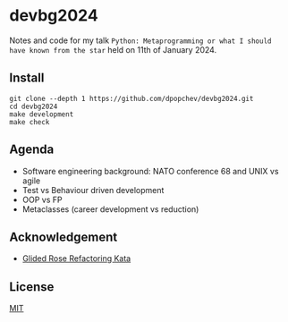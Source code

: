 # devbg2024

Notes and code for my talk `Python: Metaprogramming or what I should have known
from the star` held on 11th of January 2024.

## Install

```
git clone --depth 1 https://github.com/dpopchev/devbg2024.git
cd devbg2024
make development
make check
```

## Agenda

- Software engineering background: NATO conference 68 and UNIX vs agile
- Test vs Behaviour driven development
- OOP vs FP
- Metaclasses (career development vs reduction)

## Acknowledgement

- [Glided Rose Refactoring Kata](https://github.com/emilybache/GildedRose-Refactoring-Kata/tree/main)

## License

[MIT](LICENSE)
